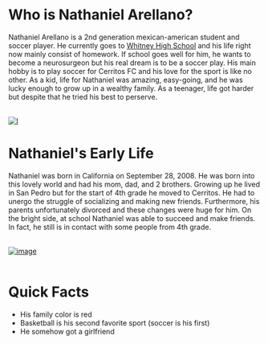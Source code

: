 <html>
<head>
</head>
<body>
<h1>
Who is Nathaniel Arellano?
</h1>
<p>
Nathaniel Arellano is a 2nd generation mexican-american student and soccer player. He currently goes to <a name="WHS" href="https://www.whitneyhs.us/">Whitney High School</a> and his life right now mainly consist of homework. If school goes well for him, he wants to become a neurosurgeon but his real dream is to be a soccer play. His main hobby is to play soccer for Cerritos FC and his love for the sport is like no other. As a kid, life for Nathaniel was amazing, easy-going, and he was lucky enough to grow up in a wealthy family. As a teenager, life got harder but despite that he tried his best to perserve.
</p>
<br>
<a href="https://imgbb.com/"><img src="https://i.ibb.co/JrkNdsy/l.jpg" alt="l" border="0"></a>
<br>
<h1>
Nathaniel's Early Life
</h1>
<p>
Nathaniel was born in California on September 28, 2008. He was born into this lovely world and had his mom, dad, and 2 brothers. Growing up he lived in San Pedro but for the start of 4th grade he moved to Cerritos. He had to unergo the struggle of socializing and making new friends. Furthermore, his parents unfortunately divorced and these changes were huge for him. On the bright side, at school Nathaniel was able to succeed and make friends. In fact, he still is in contact with some people from 4th grade.
</p>
<br>
<a href="https://ibb.co/8NgTWHx"><img src="https://i.ibb.co/PFG37dW/image.jpg" alt="image" border="0"></a><br /><a target='_blank' href='https://imgbb.com/'></a>
<br>
<h1>
Quick Facts
</h1>
<ul>
  <li>His family color is red</li>
  <li>Basketball is his second favorite sport (soccer is his first)</li>
  <li>He somehow got a girlfriend</li>
</ul>
</body>
</html>
